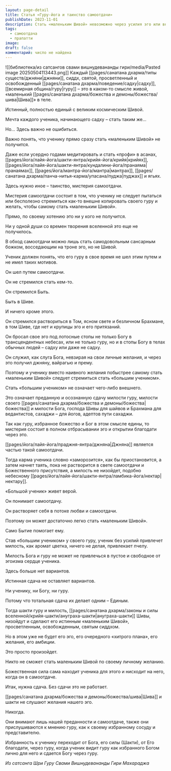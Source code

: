 ```yaml
---
layout: page-detail
title: Статья «Гуру-йога и таинство самоотдачи»
publishDate: 2023-11-01
description: Стать «маленьким Шивой» невозможно через усилия эго или внешнее подражание – только через мистерию самоотдачи, преданность и полную сдачу милости гуру и Божественного. Истинный путь – стать «большим учеником», растворяя эго в потоке любви и веры, что привлекает милость и ведет к просветлению. Только тотальная сдача делает ученика единым с гуру, Богом и шакти, и тогда просветление происходит естественно, без амбиций и личных желаний.
tags:
  - самоотдача
  - прапатти
image: 
draft: false
комментарий: число не найдена
---
```

![[библиотека/из сатсангов свами вишнудевананды гири/media/Pasted image 20250504113443.png]] 
 Каждый [[pages/санатана дхарма/типы существ/джняни|джняни]], сиддх, святой, просветленный и освобожденный [[pages/санатана дхарма/поведение/садху|садху]], [[всемирная община/гуру|гуру]] – это в каком-то смысле живой, «маленький [[pages/санатана дхарма/божества и демоны/божества/шива|Шива]]» в теле.

 Истинный, полностью единый с великим космическим Шивой.

 Мечта каждого ученика, начинающего садху – стать таким же…

 Но… Здесь важно не ошибиться.

 Важно понять, что ученику прямо сразу стать «маленьким Шивой» не получится.

 Даже если усердно годами медитировать и стать «профи» в асанах, [[pages/йога/лайя-йога/шакти-янтра/крийя-йога/крийя|крийях]], [[pages/йога/лайя-йога/шакти-янтра/кундалини-йога/пранаяма|пранаямах]], [[pages/йога/мантра-йога/мантра|мантрах]], [[pages/санатана дхарма/панча-нитья-карма/упасана/пуджа|пуджах]] и ягьях.

 Здесь нужно иное – таинство, мистерия самоотдачи.

 Мистерия самоотдачи состоит в том, что ученику не следует пытаться или бесполезно стремиться как-то внешне копировать своего гуру и желать, чтобы самому стать «маленьким Шивой».

 Прямо, по своему хотению это ни у кого не получится.

 Ни у одной души со времен творения вселенной это еще не получилось.

 В обход самоотдачи можно лишь стать самодовольным сансарным божком, восседающим на троне эго, но не Шивой.

 Ученик должен понять, что его гуру в свое время не шел этим путем и не имел таких мотивов.

 Он шел путем самоотдачи.

 Он не стремился стать кем-то.

 Он стремился Быть.

 Быть в Шиве.

 И ничего кроме этого.

 Он стремился раствориться в Том, ясном свете и безличном Брахмане, в том Шиве, где нет и крупицы эго и его притязаний.

 Он бросал свое эго под лотосные стопы не только Богу в трансцендентных небесах, или не только гуру, но и в стопы Богу в телах обычных людей – садху или даже не садху.

 Он служил, как слуга Бога, невзирая на свои личные желания, и через это получил джняну, вайрагью и прему.

 Поэтому и ученику вместо наивного желания побыстрее самому стать «маленьким Шивой» следует стремиться стать «большим учеником».

 Стать «большим учеником» не означает чего-либо внешнего.

 Это означает преданную и осознанную сдачу милости гуру, милости своего [[pages/санатана дхарма/божества и демоны/божества|божества]] и милости Бога, господа Шивы для шайвов и Брахмана для ведантистов, сахаджи – для йогов, адептов пути сахаджи.

 Так как гуру, избранное божество и Бог в этом смысле едины, то мистерия состоит в полном отбрасывании эго и открытии благодати через это.

 [[pages/йога/лайя-йога/праджня-янтра/джняна|Джняна]] является частью такой самоотдачи.

 Тогда карма ученика словно «заморозится», как бы приостановится, а затем начнет таять, пока не растворится в свете самоотдачи и Божественного присутствия, а милость не низойдет, подобно небесному [[pages/йога/лайя-йога/шакти-янтра/ламбика-йога/нектар|нектару]].

 «Большой ученик» живет верой.

 Он понимает самоотдачу.

 Он растворяет себя в потоке любви и самоотдачи.

 Поэтому он может достаточно легко стать «маленьким Шивой».

 Само Бытие помогает ему.

 Став «большим учеником» у своего гуру, ученик без усилий привлечет милость, как аромат цветка, ничего не делая, привлекает пчелу.

 Милость Бога и гуру не может не привлечься в пустое и свободное от эгоизма сердце ученика.

 Здесь больше нет вариантов.

 Истинная сдача не оставляет вариантов.

 Ни ученику, ни Богу, ни гуру.

 Потому что тотальная сдача их делает одним – Единым.

 Тогда шакти гуру и милость, [[pages/санатана дхарма/законы и силы вселенной/крийя-шакти/ануграха-шакти|ануграха-шакти]] Шивы, низойдут и сделают его истинным «маленьким Шивой», просветленным, освобожденным, святым сиддхом.

 Но в этом уже не будет его эго, его очередного «хитрого плана», его желания, его амбиции.

 Это просто произойдет.

 Никто не сможет стать маленьким Шивой по своему личному желанию.

 Божественная сила сама находит ученика для этого и нисходит на него, когда он в самоотдаче.

 Итак, нужна сдача. Без сдачи это не работает.

 [[pages/санатана дхарма/божества и демоны/божества/шива|Шива]] и шакти не слушают желания нашего эго.

 Никогда.

 Они внимают лишь нашей преданности и самоотдаче, также они прислушиваются к мнению гуру, как к своему избранному сосуду и представителю.

 Избранность к ученику переходит от Бога, его силы (Шакти), от Его благодати, через гуру, когда ученик видит гуру как избранного Богом лично для него и сдается Богу через гуру.

*Из сатсанга Шри Гуру Свами Вишнудевананды Гири Махараджа*
